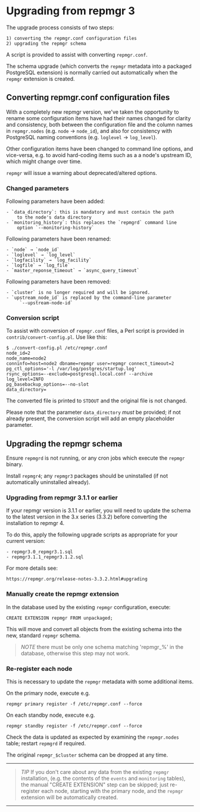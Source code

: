 Upgrading from repmgr 3
=======================

The upgrade process consists of two steps:

    1) converting the repmgr.conf configuration files
    2) upgrading the repmgr schema

A script is provided to assist with converting `repmgr.conf`.

The schema upgrade (which converts the `repmgr` metadata into
a packaged PostgreSQL extension) is normally carried out
automatically when the `repmgr` extension is created.


Converting repmgr.conf configuration files
------------------------------------------

With a completely new repmgr version, we've taken the opportunity
to rename some configuration items have had their names changed for
clarity and consistency, both between the configuration file and
the column names in `repmgr.nodes` (e.g. `node` → `node_id`), and
also for consistency with PostgreSQL naming conventions
(e.g. `loglevel` → `log_level`).

Other configuration items have been changed to command line options,
and vice-versa, e.g. to avoid hard-coding items such as a a node's
upstream ID, which might change over time.

`repmgr` will issue a warning about deprecated/altered options.


### Changed parameters

Following parameters have been added:

    - `data_directory`: this is mandatory and must contain the path
        to the node's data directory
    - `monitoring_history`: this replaces the `repmgrd` command line
        option `--monitoring-history`

Following parameters have been renamed:

    - `node` → `node_id`
    - `loglevel` → `log_level`
    - `logfacility` → `log_facility`
    - `logfile` → `log_file`
    - `master_reponse_timeout` → `async_query_timeout`

Following parameters have been removed:

    - `cluster` is no longer required and will be ignored.
    - `upstream_node_id` is replaced by the command-line parameter
         `--upstream-node-id`

### Conversion script

To assist with conversion of `repmgr.conf` files, a Perl script
is provided in `contrib/convert-config.pl`. Use like this:

    $ ./convert-config.pl /etc/repmgr.conf
    node_id=2
    node_name=node2
    conninfo=host=node2 dbname=repmgr user=repmgr connect_timeout=2
    pg_ctl_options='-l /var/log/postgres/startup.log'
    rsync_options=--exclude=postgresql.local.conf --archive
    log_level=INFO
    pg_basebackup_options=--no-slot
    data_directory=

The converted file is printed to `STDOUT` and the original file is not
changed.

Please note that the parameter `data_directory` *must* be provided;
if not already present, the conversion script will add an empty
placeholder parameter.


Upgrading the repmgr schema
---------------------------

Ensure `repmgrd` is not running, or any cron jobs which execute the
`repmgr` binary.

Install `repmgr4`; any `repmgr3` packages should be uninstalled
(if not automatically uninstalled already).

### Upgrading from repmgr 3.1.1 or earlier

If your repmgr version is 3.1.1 or earlier, you will need to update
the schema to the latest version in the 3.x series (3.3.2) before
converting the installation to repmgr 4.

To do this, apply the following upgrade scripts as appropriate for
your current version:

    - repmgr3.0_repmgr3.1.sql
    - repmgr3.1.1_repmgr3.1.2.sql

For more details see:

    https://repmgr.org/release-notes-3.3.2.html#upgrading

### Manually create the repmgr extension

In the database used by the existing `repmgr` configuration, execute:

    CREATE EXTENSION repmgr FROM unpackaged;

This will move and convert all objects from the existing schema
into the new, standard `repmgr` schema.

> *NOTE* there must be only one schema matching 'repmgr_%' in the
> database, otherwise this step may not work.

### Re-register each node

This is necessary to update the `repmgr` metadata with some additional items.

On the primary node, execute e.g.

    repmgr primary register -f /etc/repmgr.conf --force

On each standby node, execute e.g.

    repmgr standby register -f /etc/repmgr.conf --force

Check the data is updated as expected by examining the `repmgr.nodes` table;
restart `repmgrd` if required.

The original `repmgr_$cluster` schema can be dropped at any time.

* * *

> *TIP* If you don't care about any data from the existing `repmgr` installation,
> (e.g. the contents of the `events` and `monitoring` tables), the manual
> "CREATE EXTENSION" step can be skipped; just re-register each node, starting
> with the primary node, and the `repmgr` extension will be automatically created.

* * *
